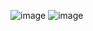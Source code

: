 ![image](https://github.com/user-attachments/assets/3fd2f1eb-4996-4191-961b-444bb28df4cb)
![image](https://github.com/user-attachments/assets/32d1471f-f05c-44ce-9cac-81e28ad6349e)
